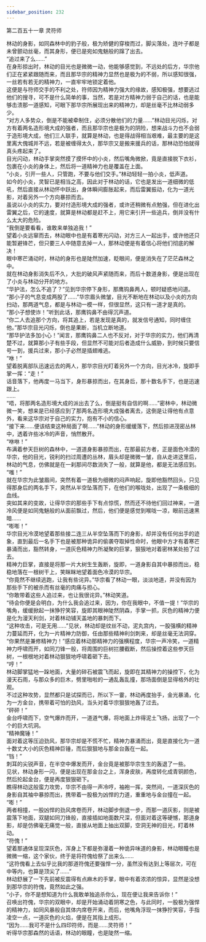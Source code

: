 ```yaml
---
sidebar_position: 232
---
```

 第二百五十一章 灵符师


林动的身影，如同森林中的豹子般，极为矫健的穿梭而过，脚尖落处，连叶子都是未曾颤动丝毫，而其身形，便已是宛如鬼魅般的蹿了出去。  
“追过来了么……”  
在身形掠出时，林动的目光也是微微一动，他能够感觉到，不远处的后方，华宗他们正在紧紧跟随而来，而且那华宗的精神力显然也是极为的不弱，所以感知很强，一丝若有若无的精神力，一直牢牢地锁定着他。  
这便是与符师交手的不利之处，符师因为精神力强大的缘故，感知极强，想要逃过他们的搜寻，可不是什么简单的事，当然，若是对方精神力弱于自己的话，也是能够击溃那一道感知，可眼下那华宗所展现出来的精神力，却是丝毫不比林动弱多少。  
“对方人多势众，倒是不能被牵制住，必须分散他们的力量……”林动目光闪烁，对方有着两名造形境大成的强者，而且那华宗也是极为的阴险，想来战斗力也不会弱于造形境大成，他们三人联手，就算是林动，也是得战得相当艰难，最主要的是这里离大傀城并不远，若是被缠得太久，那华宗又是搬来援兵的话，那林动恐怕就得真头疼起来了。  
目光闪动，林动手掌突然摸了摸怀中的小炎，然后嘴角微掀，竟是直接脱下衣衫，包裹在小炎的身体上，然后将一道精神力也是覆盖在上面。  
“小炎，引开一些人，只管跑，不要与他们交手。”林动轻轻一拍小炎，低声道。  
如今的小炎，灵智已是相当之高，因此对于林动的话，它也是发出一道细微的低吼，然后直接从林动怀中跃出，身体瞬间膨胀起来，而后雷翼振动，化为一道光影，对着另外一个方向暴掠而去。  
虽说以小炎的实力，要对付造形境大成的强者，或许还稍微有点勉强，但在进化出雷翼之后，它的速度，就算是林动都是赶不上，用它来引开一些追兵，倒并没有什么太大的危险。  
“我倒是要看看，谁敢来单独追我！”  
望着小炎远窜而去，林动眼中也是有着寒光闪动，对方三人一起出手，或许他还只能暂避锋芒，但只要三人中随意去掉一人，那林动便是有着信心将他们彻底的解决！  
眼中寒芒涌动时，林动的身形也是陡然加速，眨眼间，便是消失在了茫茫森林之中。  
就在林动身影消失后不久，大批的破风声紧随而来，而后十数道身影，便是出现在了小炎与林动分开的地方。  
“华护法，怎么不追了？”见到华宗停下身形，那鹰钩鼻两人，顿时疑惑地问道。  
“那小子的气息变成两股了……”华宗眉头微皱，目光不断地在林动以及小炎的方向扫动，那两道气息，都是与林动一模一样，但很显然，这只有一道才是真的。  
“那小子想使诈！”听到此话，那鹰钩鼻不由得沉声道。  
“你二人去追那个方向，将其追上，若是发现是真的，就发信号通知，同时缠住他。”那华宗目光闪烁，倒也是果断，当机立断地道。  
“那华护法多加小心！”闻言，那鹰钩鼻二人也不反对，对于华宗的实力，他们再清楚不过，就算那小子有些手段，但显然不可能对后者造成什么威胁，到时候只要信号一到，援兵过来，那小子必然是插翅难逃。  
“咻！”  
望着脱离部队迅速远去的两人，那华宗目光盯着另外一个方向，目光冰冷，旋即手掌一挥：“走！”  
话音落下，他再度一马当下，身形暴掠而出，在其身后，那十数名手下，也是迅速跟上。  
……  
“唔，将那两名造形境大成的派出去了么，倒是挺有自信的啊……”密林中，林动微微一笑，想来是已经感应到了那两名造形境大成强者离去，这倒是让得他有点意外，看来这华宗对于自己的实力，抱有不小的信心。  
“接下来……便该结束这种局面了啊……”林动的身形缓缓落下，然后掠进茂密丛林中，透着许些冰冷的声音，悄然散开。  
“咻咻！”  
布满着参天巨树的森林中，一道道身影暴掠而出，在那最前方者，正是面色冷漠的华宗，他的目光，锐利的扫过周遭的丛林，眉头却是微微一皱，自从走进这里后，林动的气息，仿佛就是在一刹那间尽数消失了一般，就算是他，都是无法感应到。  
“嗤！”  
就在华宗为此皱眉间，突然有着一道极为细微的闷声响起，旋即他豁然回头，只见得那身后的两名手下，突然从半空坠落而下，在他们的喉咙处，出现了一条极细的血线。  
突如其来的变故，让得华宗的那些手下有点惊慌，然而还不待他们回过神来，一道冷风便是如同鬼魅般的从面前飘过，然后，他们便是感觉到喉咙一凉，眼前迅速黑暗……  
“嘭嘭！”  
华宗目光冷漠地望着那些接二连三从半空坠落而下的身影，却并没有任何出手的迹象，直到最后一名手下也是被那种诡异的偷袭夺取掉性命时，他眼中方才有着寒芒暴涌而出，豁然转身，一道灰色精神力所凝聚的巨掌，狠狠地对着密林某处拍了过去。  
精神力巨掌，直接是将那一片大树生生轰断，旋即，一道身影自其中暴掠而出，稳稳地落在一根树干上，笑眯眯地望着面色冷漠的华宗。  
“你竟然不继续逃跑，让我有些诧异。”华宗看了林动一眼，淡淡地道，并没有因为那些手下的被杀而有丝毫的肉痛与担心。  
“你敢带着这些人追过来，也让我很诧异。”林动笑道。  
“待会你便是会明白，为什么我会追过来，因为，你在我眼中，不值一提！”华宗的嘴角，缓缓掀起一抹狰狞笑容，旋即其眼神陡然阴森，手掌一抓，灰色的精神力便是化为漫天利剑，对着林动铺天盖地的暴刺而下。  
“这种攻击，可是无用……”见状，林动却是纹丝不动，泥丸宫内，一股强横的精神力蔓延而开，化为一片精神力防御，任由那些精神利剑刺来，却是丝毫无法洞穿。  
“你果然是兼修精神力！”感应着林动那精神力的强横程度，华宗一声冷笑，一道精神力呼啸而开，如同刀锋一般，将周围的巨树拦腰截断，然后操控着这些参天巨树，一根根地对着林动狠狠地呼啸着砸下去。  
“哼！”  
林动脚掌猛地一跺地面，大量的碎石被震飞而起，旋即在其精神力的操控下，化为漫天石雨，与那众多的巨木，劈里啪啦的一通乱轰乱撞，那场面倒是显得格外的壮观。  
不过这种攻势，显然都只是试探而已，所以下一霎，林动再度抬手，金光暴涌，化为一方金台，携带着可怕的劲风，当头对着华宗狠狠地轰了过去。  
“砰砰！”  
金台呼啸而下，空气爆炸而开，一道道气爆，将地面上炸得泥土飞扬，出现了一个个的巨大坑洞。  
“精神魔锤！”  
面对着这等压迫劲风，那华宗却是不慌不忙，精神力暴涌而出，竟是直接化为一道十数丈大小的灰色精神巨锤，而后狠狠地与那金台轰在一起。  
“铛！”  
刺耳的尖锐声音，在半空中爆发而开，金台竟是被那华宗生生的轰退了一些。  
见状，林动身形一闪，便是出现在那金台之上，浑身皮肤，再度转化成青铜颜色，然后抡起金台，便是再度狠狠砸下。  
瞧得林动这般蛮力攻势，华宗不由得一声冷哼，袖袍一挥，突然间，一道深灰色的身影自其袖中暴掠而出，携带着一股极为凶悍的力道，重重地与金台撞在一起。  
“嘭！”  
两者相撞，一股凶悍的劲风席卷而开，林动脚步倒退一步，而那一道灰影，则是被震落下地面，双腿如同刀锋般，直接插如地面数尺深，但面对着这等硬憾，那道身影，却是仿佛毫无痛觉一般，直接从地面上抽出双脚，空洞无神的目光，盯着林动。  
“符傀！”  
望着那通体呈现深灰色，浑身上下都是弥漫着一种诡异味道的身影，林动眼瞳也是微微一缩，这个家伙，终于是将符傀给祭了出来么……  
“这符傀看上去似乎比我的那道符傀还要强悍一分，虽然没有达到上等层次，可在中等内，也算是顶尖了……”  
林动舒展了一下先前被反震得有点麻木的手掌，眼中有着浓浓的惊异，显然是没想到那华宗的符傀，竟然如此之强。  
“小子，你不是想知道为什么我敢单独追杀你么，现在便让我来告诉你！”  
召唤出符傀，华宗的双眼中，却是开始涌动着阴寒之色，与此同时，一股极为强悍的精神力，如同风暴般自其体内席卷开来，而后，他嘴角浮现一抹狰狞笑容，手指凌空一点，一道灰色的火焰，便是在其指上成形。  
“因为……我可不是什么四印符师，而是……灵符师！”  
听得华宗那森然的话语，林动的眼瞳，也是陡然一缩。  
  
  
